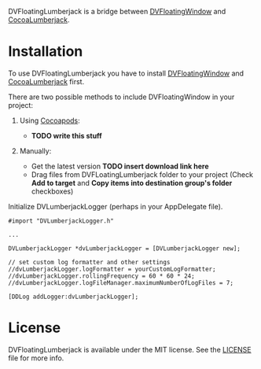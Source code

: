 DVFloatingLumberjack is a bridge between [DVFloatingWindow](https://github.com/dvor/DVFloatingWindow) and [CocoaLumberjack](https://github.com/robbiehanson/CocoaLumberjack).

# Installation

To use DVFloatingLumberjack you have to install [DVFloatingWindow](https://github.com/dvor/DVFloatingWindow) and [CocoaLumberjack](https://github.com/robbiehanson/CocoaLumberjack) first.

There are two possible methods to include DVFloatingWindow in your project:

1. Using [Cocoapods](http://cocoapods.org):
    * **TODO write this stuff**

2. Manually: 
    * Get the latest version **TODO insert download link here**
    * Drag files from DVFLoatingLumberjack folder to your project (Check **Add to target** and **Copy items into destination group's folder** checkboxes)

Initialize DVLumberjackLogger (perhaps in your AppDelegate file).

```objc
#import "DVLumberjackLogger.h"

...

DVLumberjackLogger *dvLumberjackLogger = [DVLumberjackLogger new];

// set custom log formatter and other settings
//dvLumberjackLogger.logFormatter = yourCustomLogFormatter;
//dvLumberjackLogger.rollingFrequency = 60 * 60 * 24;
//dvLumberjackLogger.logFileManager.maximumNumberOfLogFiles = 7;

[DDLog addLogger:dvLumberjackLogger];
```

# License

DVFloatingLumberjack is available under the MIT license. See the [LICENSE](LICENSE.txt) file for more info.
